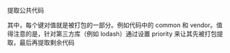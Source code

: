 提取公共代码

其中，每个键对值就是被打包的一部分。例如代码中的 common 和 vendor。值得注意的是，针对第三方库（例如 lodash）通过设置 priority 来让其先被打包提取，最后再提取剩余代码
